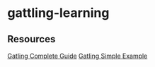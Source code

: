 # gattling-learning

## Resources

[Gatling Complete Guide](https://www.james-willett.com/gatling-load-testing-complete-guide/)
[Gatling Simple Example](https://www.blazemeter.com/blog/how-to-run-a-simple-load-test-with-gatling/)
